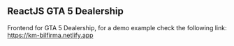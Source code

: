 ## ReactJS GTA 5 Dealership
Frontend for GTA 5 Dealership, for a demo example check the following link:
https://km-bilfirma.netlify.app
